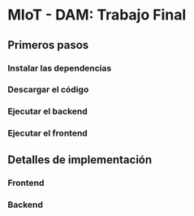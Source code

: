 MIoT - DAM: Trabajo Final
=======================

## Primeros pasos

### Instalar las dependencias

### Descargar el código

### Ejecutar el backend

### Ejecutar el frontend

## Detalles de implementación

### Frontend


### Backend